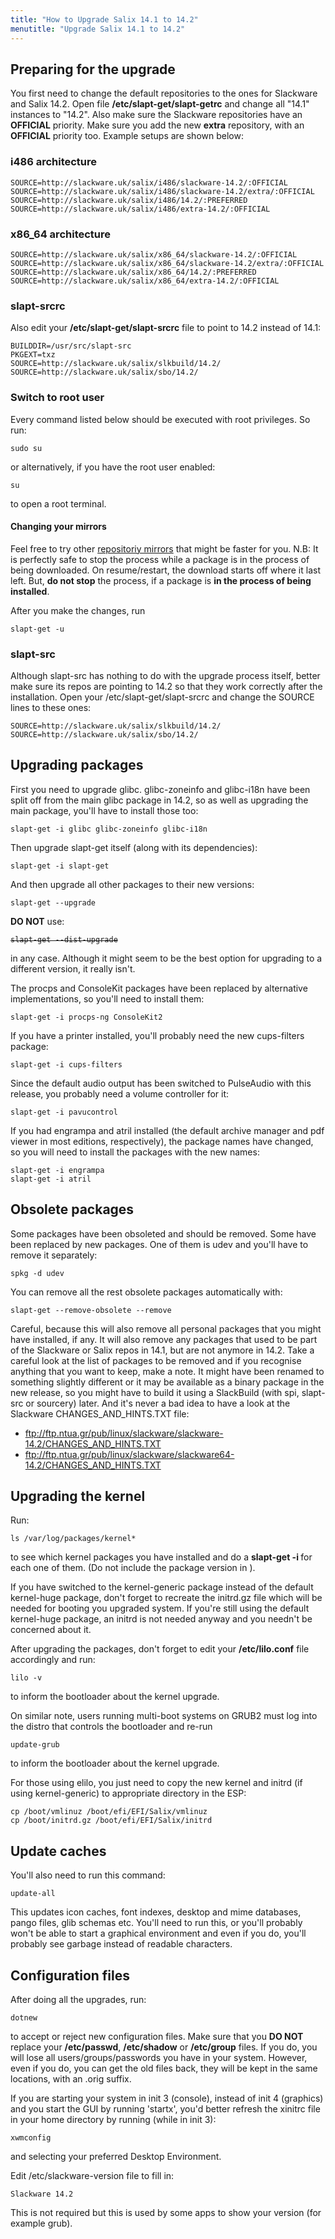 ```yaml
---
title: "How to Upgrade Salix 14.1 to 14.2"
menutitle: "Upgrade Salix 14.1 to 14.2"
---
```


## Preparing for the upgrade 


You first need to change the default repositories to the ones for Slackware and
Salix 14.2. Open file **/etc/slapt-get/slapt-getrc** and change all "14.1"
instances to "14.2". Also make sure the Slackware repositories have an
**OFFICIAL** priority. Make sure you add the new **extra** repository, with an
**OFFICIAL** priority too. Example setups are shown below:

### i486 architecture 

```
SOURCE=http://slackware.uk/salix/i486/slackware-14.2/:OFFICIAL
SOURCE=http://slackware.uk/salix/i486/slackware-14.2/extra/:OFFICIAL
SOURCE=http://slackware.uk/salix/i486/14.2/:PREFERRED
SOURCE=http://slackware.uk/salix/i486/extra-14.2/:OFFICIAL
```

### x86_64 architecture 

```
SOURCE=http://slackware.uk/salix/x86_64/slackware-14.2/:OFFICIAL
SOURCE=http://slackware.uk/salix/x86_64/slackware-14.2/extra/:OFFICIAL
SOURCE=http://slackware.uk/salix/x86_64/14.2/:PREFERRED
SOURCE=http://slackware.uk/salix/x86_64/extra-14.2/:OFFICIAL
```

### slapt-srcrc 

Also edit your **/etc/slapt-get/slapt-srcrc** file to point to 14.2 instead of
14.1:

```
BUILDDIR=/usr/src/slapt-src
PKGEXT=txz
SOURCE=http://slackware.uk/salix/slkbuild/14.2/
SOURCE=http://slackware.uk/salix/sbo/14.2/
```

### Switch to root user 

Every command listed below should be executed with root privileges. So run:

```
sudo su
```

or alternatively, if you have the root user enabled:

```
su
```

to open a root terminal.

#### Changing your mirrors 

Feel free to try other [repositoriy mirrors](/user/repository-mirrors) that might be
faster for you. N.B: It is perfectly safe to stop the process while a package
is in the process of being downloaded. On resume/restart, the download starts
off where it last left. But, **do not stop** the process, if a package is **in
the process of being installed**.

After you make the changes, run

```
slapt-get -u
```

### slapt-src 

Although slapt-src has nothing to do with the upgrade process itself, better
make sure its repos are pointing to 14.2 so that they work correctly after the
installation. Open your /etc/slapt-get/slapt-srcrc and change the SOURCE lines
to these ones:

```
SOURCE=http://slackware.uk/salix/slkbuild/14.2/
SOURCE=http://slackware.uk/salix/sbo/14.2/
```

## Upgrading packages 

First you need to upgrade glibc. glibc-zoneinfo and glibc-i18n have been split off from the main glibc package in 14.2, so as well as upgrading the main package, you'll have to install those too:

```
slapt-get -i glibc glibc-zoneinfo glibc-i18n
```
Then upgrade slapt-get itself (along with its dependencies):

```
slapt-get -i slapt-get
```
And then upgrade all other packages to their new versions:

```
slapt-get --upgrade
```
**DO NOT** use:<strike>

```
slapt-get --dist-upgrade
```
</strike>in any case. Although it might seem to be the best option for upgrading to a different version, it really isn't.

The procps and ConsoleKit packages have been replaced by alternative implementations, so you'll need to install them:

```
slapt-get -i procps-ng ConsoleKit2
```

If you have a printer installed, you'll probably need the new cups-filters package:

```
slapt-get -i cups-filters
```

Since the default audio output has been switched to PulseAudio with this release, you probably need a volume controller for it:

```
slapt-get -i pavucontrol
```

If you had engrampa and atril installed (the default archive manager and pdf viewer in most editions, respectively), the package names have changed, so you will need to install the packages with the new names:

```
slapt-get -i engrampa
slapt-get -i atril
```

## Obsolete packages 


Some packages have been obsoleted and should be removed. Some have been replaced by new packages. One of them is udev and you'll have to remove it separately:


```
spkg -d udev
```

You can remove all the rest obsolete packages automatically with:

```
slapt-get --remove-obsolete --remove
```
Careful, because this will also remove all personal packages that you might have installed, if any. It will also remove any packages that used to be part of the Slackware or Salix repos in 14.1, but are not anymore in 14.2. Take a careful look at the list of packages to be removed and if you recognise anything that you want to keep, make a note. It might have been renamed to something slightly different or it may be available as a binary package in the new release, so you might have to build it using a SlackBuild (with spi, slapt-src or sourcery) later. And it's never a bad idea to have a look at the Slackware CHANGES_AND_HINTS.TXT file:

* ftp://ftp.ntua.gr/pub/linux/slackware/slackware-14.2/CHANGES_AND_HINTS.TXT
* ftp://ftp.ntua.gr/pub/linux/slackware/slackware64-14.2/CHANGES_AND_HINTS.TXT

## Upgrading the kernel 


Run:

```
ls /var/log/packages/kernel*
```
to see which kernel packages you have installed and do a **slapt-get -i <packagename>** for each one of them. (Do not include the package version in **<packagename>**).

If you have switched to the kernel-generic package instead of the default kernel-huge package, don't forget to recreate the initrd.gz file which will be needed for booting you upgraded system. If you're still using the default kernel-huge package, an initrd is not needed anyway and you needn't be concerned about it.

After upgrading the packages, don't forget to edit your **/etc/lilo.conf** file accordingly and run:

```
lilo -v
```
to inform the bootloader about the kernel upgrade.

On similar note, users running multi-boot systems on GRUB2 must log into the distro that controls the bootloader and re-run

```
update-grub
```
to inform the bootloader about the kernel upgrade.

For those using elilo, you just need to copy the new kernel and initrd (if using kernel-generic) to appropriate directory in the ESP:


```
cp /boot/vmlinuz /boot/efi/EFI/Salix/vmlinuz
cp /boot/initrd.gz /boot/efi/EFI/Salix/initrd
```

## Update caches 

You'll also need to run this command:

```
update-all
```

This updates icon caches, font indexes, desktop and mime databases, pango
files, glib schemas etc. You'll need to run this, or you'll probably won't be
able to start a graphical environment and even if you do, you'll probably see
garbage instead of readable characters.

## Configuration files 

After doing all the upgrades, run:

```
dotnew
```

to accept or reject new configuration files. Make sure that you **DO NOT**
replace your **/etc/passwd**, **/etc/shadow** or **/etc/group** files. If you
do, you will lose all users/groups/passwords you have in your system. However,
even if you do, you can get the old files back, they will be kept in the same
locations, with an .orig suffix.

If you are starting your system in init 3 (console), instead of init 4
(graphics) and you start the GUI by running 'startx', you'd better refresh the
xinitrc file in your home directory by running (while in init 3):

```
xwmconfig
```

and selecting your preferred Desktop Environment.

Edit /etc/slackware-version file to fill in:

```
Slackware 14.2
```

This is not required but this is used by some apps to show your version (for
example grub).


